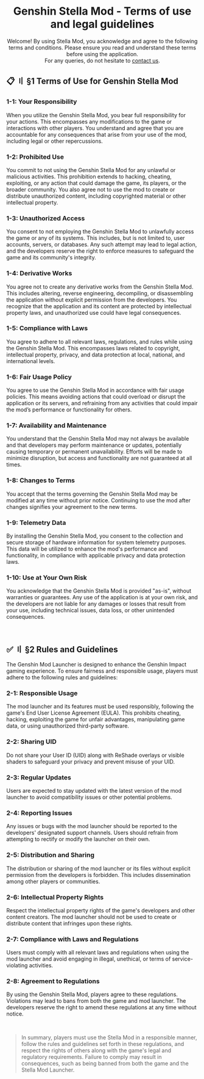 <!-- [[> SEO
###### Number: 1.6

###### Title: Genshin Stella Mod - Terms of Use and Legal Guidelines
###### Description: Read the Terms of Use for Genshin Stella Mod, outlining legal guidelines, user responsibilities, and compliance for enhancing your Genshin Impact experience responsibly.
###### Tags: genshin stella mod terms, user responsibility genshin mod, game mod legal guidelines, genshin impact mod usage, stella mod rules, gaming software terms, mod compliance, genshin mod legalities
###### Canonical: /genshin-impact-reshade/docs?page=terms-of-use
]]> -->

<div align="center">
    <h1>Genshin Stella Mod - Terms of use and legal guidelines</h1>
    Welcome! By using Stella Mod, you acknowledge and agree to the following terms and conditions.
    Please ensure you read and understand these terms before using the application.<br>
    For any queries, do not hesitate to <a href="https://sefinek.net/genshin-impact-reshade/genshin-impact-reshade/docs?page=support">contact us</a>.
</div>

## 📋 〢 §1 Terms of Use for Genshin Stella Mod <!-- {#tos} -->

### 1-1: Your Responsibility <!-- {#your-responsibility} -->
When you utilize the Genshin Stella Mod, you bear full responsibility for your actions. This encompasses any modifications to the game or interactions with other players. You understand and agree that you are accountable for any consequences that arise from your use of the mod, including legal or other repercussions.

### 1-2: Prohibited Use <!-- {#prohibited-use} -->
You commit to not using the Genshin Stella Mod for any unlawful or malicious activities. This prohibition extends to hacking, cheating, exploiting, or any action that could damage the game, its players, or the broader community. You also agree not to use the mod to create or distribute unauthorized content, including copyrighted material or other intellectual property.

### 1-3: Unauthorized Access <!-- {#unauthorized-access} -->
You consent to not employing the Genshin Stella Mod to unlawfully access the game or any of its systems. This includes, but is not limited to, user accounts, servers, or databases. Any such attempt may lead to legal action, and the developers reserve the right to enforce measures to safeguard the game and its community's integrity.

### 1-4: Derivative Works <!-- {#derivative-works} -->
You agree not to create any derivative works from the Genshin Stella Mod. This includes altering, reverse engineering, decompiling, or disassembling the application without explicit permission from the developers. You recognize that the application and its content are protected by intellectual property laws, and unauthorized use could have legal consequences.

### 1-5: Compliance with Laws <!-- {#compliance-with-laws} -->
You agree to adhere to all relevant laws, regulations, and rules while using the Genshin Stella Mod. This encompasses laws related to copyright, intellectual property, privacy, and data protection at local, national, and international levels.

### 1-6: Fair Usage Policy <!-- {#fair-usage-policy} -->
You agree to use the Genshin Stella Mod in accordance with fair usage policies. This means avoiding actions that could overload or disrupt the application or its servers, and refraining from any activities that could impair the mod’s performance or functionality for others.

### 1-7: Availability and Maintenance <!-- {#availability-and-maintenance} -->
You understand that the Genshin Stella Mod may not always be available and that developers may perform maintenance or updates, potentially causing temporary or permanent unavailability. Efforts will be made to minimize disruption, but access and functionality are not guaranteed at all times.

### 1-8: Changes to Terms <!-- {#changes-to-terms} -->
You accept that the terms governing the Genshin Stella Mod may be modified at any time without prior notice. Continuing to use the mod after changes signifies your agreement to the new terms.

### 1-9: Telemetry Data <!-- {#telemetry-data} -->
By installing the Genshin Stella Mod, you consent to the collection and secure storage of hardware information for system telemetry purposes. This data will be utilized to enhance the mod's performance and functionality, in compliance with applicable privacy and data protection laws.

### 1-10: Use at Your Own Risk <!-- {#use-at-your-own-risk} -->
You acknowledge that the Genshin Stella Mod is provided "as-is", without warranties or guarantees. Any use of the application is at your own risk, and the developers are not liable for any damages or losses that result from your use, including technical issues, data loss, or other unintended consequences.

<br>

## ✅ 〢 §2 Rules and Guidelines <!-- {#rules} -->
The Genshin Mod Launcher is designed to enhance the Genshin Impact gaming experience. To ensure fairness and responsible usage, players must adhere to the following rules and guidelines:

### 2-1: Responsible Usage <!-- {#responsible-usage} -->
The mod launcher and its features must be used responsibly, following the game's End User License Agreement (EULA). This prohibits cheating, hacking, exploiting the game for unfair advantages, manipulating game data, or using unauthorized third-party software.

### 2-2: Sharing UID <!-- {#sharing-uid} -->
Do not share your User ID (UID) along with ReShade overlays or visible shaders to safeguard your privacy and prevent misuse of your UID.

### 2-3: Regular Updates <!-- {#regular-updates} -->
Users are expected to stay updated with the latest version of the mod launcher to avoid compatibility issues or other potential problems.

### 2-4: Reporting Issues <!-- {#reporting-issues} -->
Any issues or bugs with the mod launcher should be reported to the developers' designated support channels. Users should refrain from attempting to rectify or modify the launcher on their own.

### 2-5: Distribution and Sharing <!-- {#distribution-and-sharing} -->
The distribution or sharing of the mod launcher or its files without explicit permission from the developers is forbidden. This includes dissemination among other players or communities.

### 2-6: Intellectual Property Rights <!-- {#intellectual-property-rights} -->
Respect the intellectual property rights of the game's developers and other content creators. The mod launcher should not be used to create or distribute content that infringes upon these rights.

### 2-7: Compliance with Laws and Regulations <!-- {#compliance-with-laws-and-regulations} -->
Users must comply with all relevant laws and regulations when using the mod launcher and avoid engaging in illegal, unethical, or terms of service-violating activities.

### 2-8: Agreement to Regulations <!-- {#agreement-to-regulations} -->
By using the Genshin Stella Mod, players agree to these regulations. Violations may lead to bans from both the game and mod launcher. The developers reserve the right to amend these regulations at any time without notice.

<br>

> In summary, players must use the Stella Mod in a responsible manner, follow the rules and guidelines set forth in these regulations, and respect the rights of others along with the game's legal and regulatory requirements.
> Failure to comply may result in consequences, such as being banned from both the game and the Stella Mod Launcher.